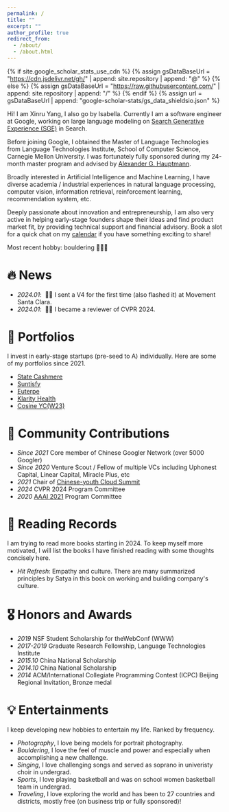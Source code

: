 ```yaml
---
permalink: /
title: ""
excerpt: ""
author_profile: true
redirect_from: 
  - /about/
  - /about.html
---
```


{% if site.google_scholar_stats_use_cdn %}
{% assign gsDataBaseUrl = "https://cdn.jsdelivr.net/gh/" | append: site.repository | append: "@" %}
{% else %}
{% assign gsDataBaseUrl = "https://raw.githubusercontent.com/" | append: site.repository | append: "/" %}
{% endif %}
{% assign url = gsDataBaseUrl | append: "google-scholar-stats/gs_data_shieldsio.json" %}

<span class='anchor' id='about-me'></span>

Hi! I am Xinru Yang, I also go by Isabella. Currently I am a software engineer at Google, working on large language modeling on <a href='https://labs.google/sge/'>Search Generative Experience (SGE)</a> in Search. 

Before joining Google, I obtained the Master of Language Technologies from Language Technologies Institute, School of Computer Science, Carnegie Mellon University. I was fortunately fully sponsored during my 24-month master program and advised by <a href='https://www.cs.cmu.edu/~alex/'>Alexander G. Hauptmann</a>.

Broadly interested in Artificial Intelligence and Machine Learning, I have diverse academia / industrial experiences in natural language processing, computer vision, information retrieval, reinforcement learning, recommendation system, etc.

Deeply passionate about innovation and entrepreneurship, I am also very active in helping early-stage founders shape their ideas and find product market fit, by providing technical support and financial advisory. Book a slot for a quick chat on my <a href='https://calendly.com/isabella-y/15min'>calendar</a> if you have something exciting to share!

Most recent hobby: bouldering 🧗🏻‍♀️


# 🔥 News
- *2024.01*: &nbsp;🎉🎉 I sent a V4 for the first time (also flashed it) at Movement Santa Clara. 
- *2024.01*: &nbsp;🎉🎉 I became a reviewer of CVPR 2024. 

# 🎯 Portfolios
I invest in early-stage startups (pre-seed to A) individually. Here are some of my portfolios since 2021.
- <a href='https://statecashmere.com/'>State Cashmere</a>
- <a href='https://www.suntisfy.com/'>Suntisfy</a>
- <a href='https://linktr.ee/euterpe_ipnft'>Euterpe</a>
- <a href='https://www.helloklarity.com/'>Klarity Health</a>
- <a href='https://cosine.sh/'>Cosine YC(W23)</a>

# 🌉 Community Contributions
- *Since 2021* Core member of Chinese Googler Network (over 5000 Googler)
- *Since 2020* Venture Scout / Fellow of multiple VCs including Uphonest Capital, Linear Capital, Miracle Plus, etc
- *2021* Chair of <a href='https://www.163.com/dy/article/GMOQU0DQ05524B9I.html'>Chinese-youth Cloud Summit</a>
- *2024* CVPR 2024 Program Committee
- *2020* <a href='https://aaai.org/conference/aaai/aaai-21/'>AAAI 2021</a> Program Committee

# 💬 Reading Records
I am trying to read more books starting in 2024. To keep myself more motivated, I will list the books I have finished reading with some thoughts concisely here.
- *Hit Refresh*: Empathy and culture. There are many summarized principles by Satya in this book on working and building company's culture.

# 🎖 Honors and Awards
- *2019* NSF Student Scholarship for theWebConf (WWW)
- *2017-2019* Graduate Research Fellowship, Language Technologies Institute
- *2015.10* China National Scholarship
- *2014.10* China National Scholarship
- *2014* ACM/International Collegiate Programming Contest (ICPC) Beijing Regional Invitation, Bronze medal

# 💡 Entertainments
I keep developing new hobbies to entertain my life. Ranked by frequency.
- *Photography*, I love being models for portrait photography.
- *Bouldering*, I love the feel of muscle and power and especially when accomplishing a new challenge.
- *Singing*, I love challenging songs and served as soprano in univeristy choir in undergrad.
- *Sports*, I love playing basketball and was on school women basketball team in undergrad.
- *Traveling*, I love exploring the world and has been to 27 countries and districts, mostly free (on business trip or fully sponsored)!
